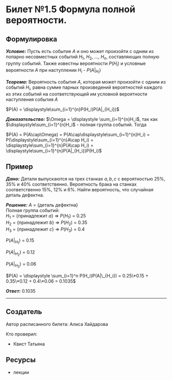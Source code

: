 # Билет №1.5 Формула полной вероятности.

## Формулировка

***Условие:*** Пусть есть событие $A$ и оно может произойти с одним из попарно несовместных событий $H_1$, $H_2$, ..., $H_n$, составляющих полную группу событий. Также известны вероятности $P(H_i)$ и условные вероятности $A$ при наступлении $H_i$ - $P(A|_{H_i})$

***Теорема:*** Вероятность события $A$, которая может произойти с одним из событий $H_i$, равна сумме парных произведений вероятностей каждого из этих событий на соответствующей им условной вероятности наступления события $A$

$P(A) = \displaystyle\sum_{i=1}^{n}P(H_i)P(A|_{H_i})$

***Доказательство:*** $\Omega = \displaystyle \sum_{i=1}^{n}H_i$, так как 
$\displaystyle\sum_{i=1}^{n}H_i$ - полная группа событий. Тогда

$P(A) = P(A\cap\Omega) = P(A\cap\displaystyle\sum_{i=1}^{n}H_i) = P(\displaystyle\sum_{i=1}^{n}A\cap H_i) = \displaystyle\sum_{i=1}^{n}P(A\cap H_i) = \displaystyle\sum_{i=1}^{n}P(A|_{H_i})P(H_i)$

## Пример

***Дано:*** Детали выпускаются на трех станках $a, b, c$ с вероятностью 25%, 35% и 40% соответственно. Вероятность брака на станках соответственно 15%, 12% и 6%. Найти вероятность, что случайная деталь дефектна.

***Решение:*** $A$ = {деталь дефектна}  
Полная группа событий:  
$H_1$ = {принадлежит $a$} => $P(H_1)$ = 0.25  
$H_2$ = {принадлежит $b$} => $P(H_2)$ = 0.35  
$H_3$ = {принадлежит $c$} => $P(H_3)$ = 0.4  

$P(A|_{H_1})$ = 0.15  

$P(A|_{H_2})$ = 0.12  

$P(A|_{H_3})$ = 0.06

$P(A) = \displaystyle \sum_{i=1}^n P(H_i)P(A|\_{H_i}) = 0.25\*0.15 + 0.35\*0.12 + 0.4\*0.06 = 0.1035$

***Ответ:*** 0.1035

---
## Создатель

Автор расписанного билета: Алиса Хайдарова

Кто проверил:
- Квист Татьяна

## Ресурсы
- лекции
